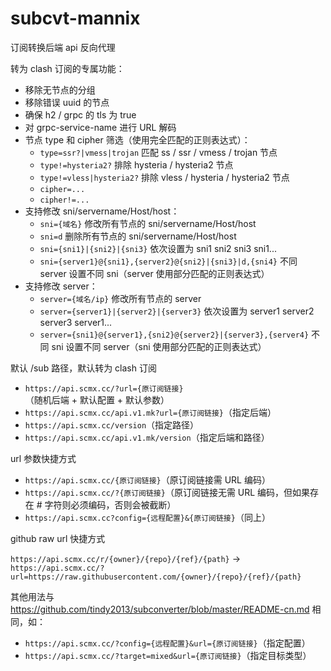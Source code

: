# subcvt-mannix

订阅转换后端 api 反向代理

转为 clash 订阅的专属功能：

- 移除无节点的分组
- 移除错误 uuid 的节点
- 确保 h2 / grpc 的 tls 为 true
- 对 grpc-service-name 进行 URL 解码
- 节点 type 和 cipher 筛选（使用完全匹配的正则表达式）：
  - `type=ssr?|vmess|trojan` 匹配 ss / ssr / vmess / trojan 节点
  - `type!=hysteria2?` 排除 hysteria / hysteria2 节点
  - `type!=vless|hysteria2?` 排除 vless / hysteria / hysteria2  节点
  - `cipher=...`
  - `cipher!=...`
- 支持修改 sni/servername/Host/host：
  - `sni={域名}` 修改所有节点的 sni/servername/Host/host
  - `sni=d` 删除所有节点的 sni/servername/Host/host
  - `sni={sni1}|{sni2}|{sni3}` 依次设置为 sni1 sni2 sni3 sni1...
  - `sni={server1}@{sni1},{server2}@{sni2}|{sni3}|d,{sni4}` 不同 server 设置不同 sni（server 使用部分匹配的正则表达式）
- 支持修改 server：
  - `server={域名/ip}` 修改所有节点的 server
  - `server={server1}|{server2}|{server3}` 依次设置为 server1 server2 server3 server1...
  - `server={sni1}@{server1},{sni2}@{server2}|{server3},{server4}` 不同 sni 设置不同 server（sni 使用部分匹配的正则表达式）

默认 /sub 路径，默认转为 clash 订阅

- `https://api.scmx.cc/?url={原订阅链接}`（随机后端 + 默认配置 + 默认参数）
- `https://api.scmx.cc/api.v1.mk?url={原订阅链接}`（指定后端）
- `https://api.scmx.cc/version`（指定路径）
- `https://api.scmx.cc/api.v1.mk/version`（指定后端和路径）

url 参数快捷方式

- `https://api.scmx.cc/{原订阅链接}`（原订阅链接需 URL 编码）
- `https://api.scmx.cc/?{原订阅链接}`（原订阅链接无需 URL 编码，但如果存在 # 字符则必须编码，否则会被截断）
- `https://api.scmx.cc?config={远程配置}&{原订阅链接}`（同上）

github raw url 快捷方式

`https://api.scmx.cc/r/{owner}/{repo}/{ref}/{path}` -> `https://api.scmx.cc/?url=https://raw.githubusercontent.com/{owner}/{repo}/{ref}/{path}`

其他用法与 https://github.com/tindy2013/subconverter/blob/master/README-cn.md 相同，如：

- `https://api.scmx.cc/?config={远程配置}&url={原订阅链接}`（指定配置）
- `https://api.scmx.cc/?target=mixed&url={原订阅链接}`（指定目标类型）
